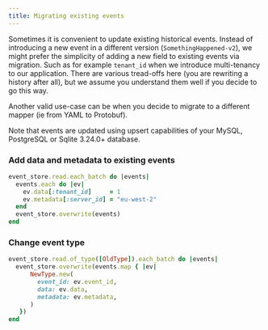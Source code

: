 ```yaml
---
title: Migrating existing events
---
```


Sometimes it is convenient to update existing historical events. Instead of introducing a new event in a different version (`SomethingHappened-v2`), we might prefer the simplicity of adding a new field to existing events via migration. Such as for example `tenant_id` when we introduce multi-tenancy to our application. There are various tread-offs here (you are rewriting a history after all), but we assume you understand them well if you decide to go this way.

Another valid use-case can be when you decide to migrate to a different mapper (ie from YAML to Protobuf).

Note that events are updated using upsert capabilities of your MySQL, PostgreSQL or Sqlite 3.24.0+ database.

### Add data and metadata to existing events

```ruby
event_store.read.each_batch do |events|
  events.each do |ev|
    ev.data[:tenant_id]     = 1
    ev.metadata[:server_id] = "eu-west-2"
  end
  event_store.overwrite(events)
end
```

### Change event type

```ruby
event_store.read.of_type([OldType]).each_batch do |events|
  event_store.overwrite(events.map { |ev|
      NewType.new(
        event_id: ev.event_id,
        data: ev.data,
        metadata: ev.metadata,
      )
   })
end
```
